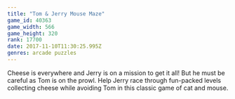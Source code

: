 ```yaml
---
title: "Tom & Jerry Mouse Maze"
game_id: 40363
game_width: 566
game_height: 320
rank: 17700
date: 2017-11-10T11:30:25.995Z
genres: arcade puzzles
---
```

Cheese is everywhere and Jerry is on a mission to get it all! But he must be careful as Tom is on the prowl. Help Jerry race through fun-packed levels collecting cheese while avoiding Tom in this classic game of cat and mouse.